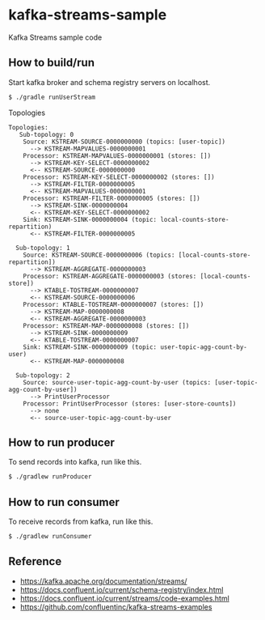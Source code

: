 # kafka-streams-sample

Kafka Streams sample code

## How to build/run

Start kafka broker and schema registry servers on localhost.

```bash
$ ./gradle runUserStream
```

Topologies

```
Topologies:
   Sub-topology: 0
    Source: KSTREAM-SOURCE-0000000000 (topics: [user-topic])
      --> KSTREAM-MAPVALUES-0000000001
    Processor: KSTREAM-MAPVALUES-0000000001 (stores: [])
      --> KSTREAM-KEY-SELECT-0000000002
      <-- KSTREAM-SOURCE-0000000000
    Processor: KSTREAM-KEY-SELECT-0000000002 (stores: [])
      --> KSTREAM-FILTER-0000000005
      <-- KSTREAM-MAPVALUES-0000000001
    Processor: KSTREAM-FILTER-0000000005 (stores: [])
      --> KSTREAM-SINK-0000000004
      <-- KSTREAM-KEY-SELECT-0000000002
    Sink: KSTREAM-SINK-0000000004 (topic: local-counts-store-repartition)
      <-- KSTREAM-FILTER-0000000005

  Sub-topology: 1
    Source: KSTREAM-SOURCE-0000000006 (topics: [local-counts-store-repartition])
      --> KSTREAM-AGGREGATE-0000000003
    Processor: KSTREAM-AGGREGATE-0000000003 (stores: [local-counts-store])
      --> KTABLE-TOSTREAM-0000000007
      <-- KSTREAM-SOURCE-0000000006
    Processor: KTABLE-TOSTREAM-0000000007 (stores: [])
      --> KSTREAM-MAP-0000000008
      <-- KSTREAM-AGGREGATE-0000000003
    Processor: KSTREAM-MAP-0000000008 (stores: [])
      --> KSTREAM-SINK-0000000009
      <-- KTABLE-TOSTREAM-0000000007
    Sink: KSTREAM-SINK-0000000009 (topic: user-topic-agg-count-by-user)
      <-- KSTREAM-MAP-0000000008

  Sub-topology: 2
    Source: source-user-topic-agg-count-by-user (topics: [user-topic-agg-count-by-user])
      --> PrintUserProcessor
    Processor: PrintUserProcessor (stores: [user-store-counts])
      --> none
      <-- source-user-topic-agg-count-by-user
```

## How to run producer

To send records into kafka, run like this.

```bash
$ ./gradlew runProducer
```

## How to run consumer

To receive records from kafka, run like this.

```bash
$ ./gradlew runConsumer
```

## Reference

* https://kafka.apache.org/documentation/streams/
* https://docs.confluent.io/current/schema-registry/index.html
* https://docs.confluent.io/current/streams/code-examples.html
* https://github.com/confluentinc/kafka-streams-examples
